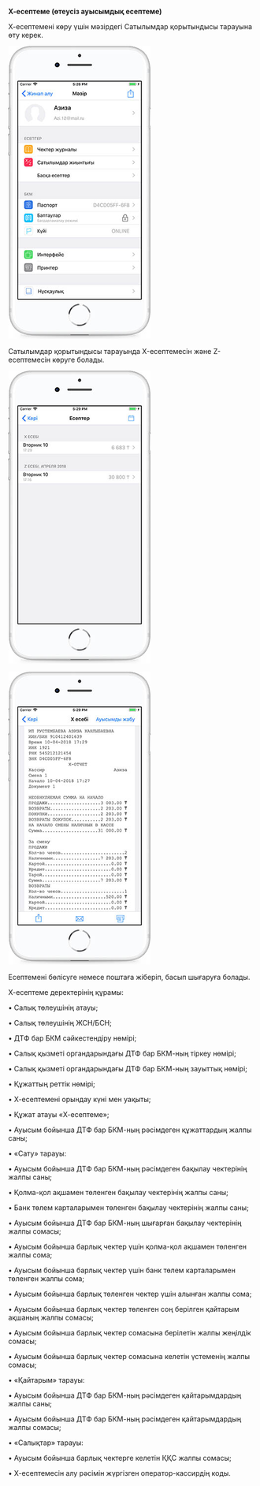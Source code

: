 **Х-есептеме \(өтеусіз ауысымдық есептеме\)**

Х-есептемені көру үшін мәзірдегі Сатылымдар қорытындысы тарауына өту керек.

![](../assets/Simulator_Screen_Shot_-_iPhone_8_Plus_-_2018-04-10_at_17.26.33.jpg)

Сатылымдар қорытындысы тарауында X-есептемесін және Z-есептемесін көруге болады.

![](../assets/Simulator_Screen_Shot_-_iPhone_8_Plus_-_2018-04-10_at_17.29.391.jpg)

![](../assets/Simulator_Screen_Shot_-_iPhone_8_Plus_-_2018-04-10_at_17.29.54.jpg)

Есептемені бөлісуге немесе поштаға жіберіп, басып шығаруға болады.

Х-есептеме деректерінің құрамы:

• Салық төлеушінің атауы;

• Салық төлеушінің ЖСН/БСН;

• ДТФ бар БКМ сәйкестендіру нөмірі;

• Салық қызметі органдарындағы ДТФ бар БКМ-ның тіркеу нөмірі;

• Салық қызметі органдарындағы ДТФ бар БКМ-ның зауыттық нөмірі;

• Құжаттың реттік нөмірі;

• Х-есептемені орындау күні мен уақыты;

• Құжат атауы «Х-есептеме»;

• Ауысым бойынша ДТФ бар БКМ-ның рәсімдеген құжаттардың жалпы саны;

• «Сату» тарауы:

• Ауысым бойынша ДТФ бар БКМ-ның рәсімдеген бақылау чектерінің жалпы саны;

• Қолма-қол ақшамен төленген бақылау чектерінің жалпы саны;

• Банк төлем карталарымен төленген бақылау чектерінің жалпы саны;

• Ауысым бойынша ДТФ бар БКМ-ның шығарған бақылау чектерінің жалпы сомасы;

• Ауысым бойынша барлық чектер үшін қолма-қол ақшамен төленген жалпы сома;

• Ауысым бойынша барлық чектер үшін банк төлем карталарымен төленген жалпы сома;

• Ауысым бойынша барлық төленген чектер үшін алынған жалпы сома;

• Ауысым бойынша барлық чектер төленген соң берілген қайтарым ақшаның жалпы сомасы;

• Ауысым бойынша барлық чектер сомасына берілетін жалпы жеңілдік сомасы;

• Ауысым бойынша барлық чектер сомасына келетін үстеменің жалпы сомасы;

• «Қайтарым» тарауы:

• Ауысым бойынша ДТФ бар БКМ-ның рәсімдеген қайтарымдардың жалпы саны;

• Ауысым бойынша ДТФ бар БКМ-ның рәсімдеген қайтарымдардың жалпы сомасы;

• «Салықтар» тарауы:

• Ауысым бойынша барлық чектерге келетін ҚҚС жалпы сомасы;

• Х-есептемесін алу рәсімін жүргізген оператор-кассирдің коды.

